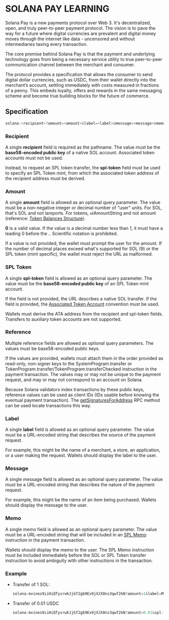 # SOLANA PAY LEARNING

Solana Pay is a new payments protocol over Web 3. It's decentralized, open, and truly peer-to-peer payment protocol. The vision is to pave the way for a future where digital currencies are prevalent and digital money moves through the internet like data - uncensored and without intermediaries taxing every transaction.

The core premise behind Solana Pay is that the payment and underlying technology goes from being a necessary service utility to true peer-to-peer communication channel between the merchant and consumer.

The protocol provides a specification that allows the consumer to send digital dollar currencies, such as USDC, from their wallet directly into the merchant’s account, settling immediately with costs measured in fractions of a penny. This embeds loyalty, offers and rewards in the same messaging scheme and become true building blocks for the future of commerce.

## Specification

```js
solana:<recipient>?amount=<amount>&label=<label>&message=<message>&memo=<memo>&reference=<reference>
```
### Recipient
A single **recipient** field is required as the pathname. The value must be the **base58-encoded public key** of a native SOL account. Associated token accounts must not be used.

Instead, to request an SPL token transfer, the **spl-token** field must be used to specify an SPL Token mint, from which the associated token address of the recipient address must be derived.

### Amount
A single **amount** field is allowed as an optional query parameter. The value must be a non-negative integer or decimal number of "user" units. For SOL, that's SOL and not lamports. For tokens, uiAmountString and not amount (reference: [Token Balances Structure](https://docs.solana.com/developing/clients/jsonrpc-api#token-balances-structure)).

**0** is a valid value. If the value is a decimal number less than 1, it must have a leading 0 before the .. Scientific notation is prohibited.

If a value is not provided, the wallet must prompt the user for the amount. If the number of decimal places exceed what's supported for SOL (9) or the SPL token (mint specific), the wallet must reject the URL as malformed.

### SPL Token
A single **spl-token** field is allowed as an optional query parameter. The value must be the **base58-encoded public key** of an SPL Token mint account.

If the field is not provided, the URL describes a native SOL transfer. If the field is provided, the [Associated Token Account](https://spl.solana.com/associated-token-account) convention must be used.

Wallets must derive the ATA address from the recipient and spl-token fields. Transfers to auxiliary token accounts are not supported.

### Reference
Multiple reference fields are allowed as optional query parameters. The values must be base58-encoded public keys.

If the values are provided, wallets must attach them in the order provided as read-only, non-signer keys to the SystemProgram.transfer or TokenProgram.transfer/TokenProgram.transferChecked instruction in the payment transaction. The values may or may not be unique to the payment request, and may or may not correspond to an account on Solana.

Because Solana validators index transactions by these public keys, reference values can be used as client IDs (IDs usable before knowing the eventual payment transaction). The [getSignaturesForAddress](https://docs.solana.com/developing/clients/jsonrpc-api#getsignaturesforaddress) RPC method can be used locate transactions this way.

### Label
A single **label** field is allowed as an optional query parameter. The value must be a URL-encoded string that describes the source of the payment request.

For example, this might be the name of a merchant, a store, an application, or a user making the request. Wallets should display the label to the user.

### Message
A single message field is allowed as an optional query parameter. The value must be a URL-encoded string that describes the nature of the payment request.

For example, this might be the name of an item being purchased. Wallets should display the message to the user.

### Memo
A single memo field is allowed as an optional query parameter. The value must be a URL-encoded string that will be included in an [SPL Memo](https://spl.solana.com/memo) instruction in the payment transaction.

Wallets should display the memo to the user. The SPL Memo instruction must be included immediately before the SOL or SPL Token transfer instruction to avoid ambiguity with other instructions in the transaction.

### Example
* Transfer of 1 SOL:
	```js
	solana:mvines9iiHiQTysrwkJjGf2gb9Ex9jXJX8ns3qwf2kN?amount=1&label=Michael&message=Thanks%20for%20all%20the%20fish&memo=OrderId1234
	```

* Transfer of 0.01 USDC
	```js
	solana:mvines9iiHiQTysrwkJjGf2gb9Ex9jXJX8ns3qwf2kN?amount=0.01&spl-token=EPjFWdd5AufqSSqeM2qN1xzybapC8G4wEGGkZwyTDt1v&label=Michael&message=Thanks%20for%20all%20the%20fish&memo=OrderId5678
	```